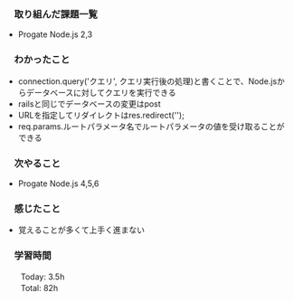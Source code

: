 ### 　取り組んだ課題一覧  
* Progate Node.js 2,3
### 　わかったこと
* connection.query('クエリ', クエリ実行後の処理)と書くことで、Node.jsからデータベースに対してクエリを実行できる
* railsと同じでデータベースの変更はpost
* URLを指定してリダイレクトはres.redirect('');
* req.params.ルートパラメータ名でルートパラメータの値を受け取ることができる
### 　次やること
* Progate Node.js 4,5,6
### 　感じたこと
* 覚えることが多くて上手く進まない
### 　学習時間
　　Today: 3.5h  
　　Total: 82h 
